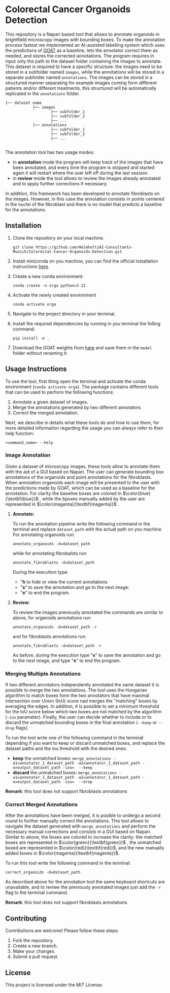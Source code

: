 # Colorectal Cancer Organoids Detection

This repository is a Napari based tool that allows to annotate organoids in brightfield microscopy images with bounding boxes. To make the annotation process fastest we implemented an AI-assisted labelling system which uses the predictions of [GOAT](https://github.com/msknorr/goat-public) as a baseline, lets the annotator correct them as needed, and stores the corrected annotations.
The program requires in input only the path to the dataset folder containing the images to annotate. This dataset is required to have a specific structure: the images need to be stored in a subfolder named `images`, while the annotations will be stored in a separate subfolder named `annotations`. The images can be stored in a structured manner separating for example images coming form different patients and/or different treatments, this structured will be automatically replicated in the `annotations` folder.

```
├── dataset name
            ├── images
                    ├── subfolder_1
                    ├── subfolder_2
                    ├── ...
            ├── annotations
                    ├── subfolder_1
                    ├── subfolder_2
                    ├── ...
                
```

The annotation tool has two usage modes:
- in **annotation** mode the program will keep track of the images that have been annotated, and every time the program is stopped and started again it will restart where the user left off during the last session.
- in **review** mode the tool allows to review the images already annotated and to apply further corrections if necessary.

In addition, this  framework has been developed to annotate fibroblasts on the images. However, in this case the annotation consists in points centered in the nuclei of the fibroblast and there is no model that predicts a baseline for the annotations.

## Installation

1. Clone the repository on your local machine.
    ```shell
    git clone https://github.com/HelmholtzAI-Consultants-Munich/Colorectal-Cancer-Organoids-Detection.git
    ```
2. Install miniconda on you machine, you can find the official installation instructions [here](https://docs.anaconda.com/miniconda/miniconda-install/).
3. Create a new conda environment:
    ```shell
    conda create -n orga python=3.12
    ``` 
4. Activate the newly created environment
    ```shell
    conda activate orga
    ``` 
5. Navigate to the project directory in your terminal.
6. Install the required dependencies by running in you terminal the folling command:
    ```shell
    pip install -e .
    ```

7. Download the GOAT weights from [here](https://drive.google.com/file/d/1AcrYCBR5-kg91C61boj221t1X_SVX8Hv/view) and save them in the `model` folder without renaming it.

## Usage Instructions

To use the tool, first thing open the terminal and activate the conda environment (`conda activate orga`). The package contains different tools that can be used to perform the following functions:

1. Annotate a given dataset of images.
2. Merge the annotations generated by two different annotators.
3. Correct the merged annotation.

Next, we describe in details what these tools do and how to use them, for more detailed information regarding the usage you can always refer to their help function:
```shell
<command_name> --help
```

### Image Annotation

Given a dataset of microscopy images, these tools allow to annotate them with the aid of a GUI based on Napari. The user can generate bounding box annotations of the organoids and point annotations for the fibroblasts. When annotation organoids each image will be presented to the user with the predictions made by GOAT, which can be used as a baseline for the annotation. For clarity the baseline boxes are colored in $\color{blue}{\textbf{blue}}$ , while the bpoxes manually added by the user are represented in $\color{magenta}{\textbf{magenta}}$ .

1. **Annotate:** 

    To run the annotation pipeline write the following command in the terminal and replace `dataset_path` with the actual path on you machine. For annotating organoids run:
    ```shell
    annotate_organoids -d=dataset_path
    ```
    while for annotating fibrobalsts run:
    ```shell
    annotate_fibroblasts -d=dataset_path
    ```
    During the execution type:
    - "**h** to hide or view the current annotations
    - "**s**" to save the annotation and go to the next image:
    - "**e**" to end the program.

2. **Review**:

    To review the images previously annotated the commands are similar to above, for organoids annotations run:
    ```shell
    annotate_organoids -d=dataset_path -r
    ```
    and for fibroblasts annotations run:
    ```shell
    annotate_fibroblasts -d=dataset_path -r
    ```

    As before, during the execution type "**s**" to save the annotation and go to the next image, and type "**e**" to end the program.

### Merging Multiple Annotations

If two different annotators independently annotated the same dataset it is possible to merge the two annotations. The tool uses the Hungarian algorithm to match boxes form the two annotators that have maximal intersection over Union (IoU) score nad merges the "matching" boxes by averaging the edges. In addition, it is possible to set a minimum threshold for the IoU score below which two boxes are not matched by the algorithm (```-iou``` parameter). Finally, the user can decide whether to include or to discard the unmatched bounding boxes in the final annotation (```--keep``` or ```--drop``` flags).

To run the tool write one of the following command in the terminal depending if you want to keep or discard unmatched boxes, and replace the dataset paths and the iou threshold with the desired ones:
- **keep** the unmatched boxes: ```merge_annotations -a1=annotator_1_dataset_path -a2=annotator_1_dataset_path -o=output_dataset_path -iou=  --keep```
- **discard** the unmatched boxes: ```merge_annotations -a1=annotator_1_dataset_path -a2=annotator_1_dataset_path -o=output_dataset_path -iou=  --drop```

**Remark**: this tool does not support fibroblasts annotations

### Correct Merged Annotations

After the annotations have been merged, it is posible to undergo a second round to further manually correct the annotations. This tool allows to navigate the dataset generated with ```merge_annotations``` and perform the necessary manual corrections and consists in a GUI based on Napari. Similar to above, the boxes are colored to increase the clarity: the matched boxes are represented in $\color{green}{\textbf{green}}$ , the unmatched boxed are represented in $\color{red}{\textbf{red}}$, and the new manually added boxes in $\color{magenta}{\textbf{magenta}}$.

To run this tool write the following command in the terminal:

```shell
correct_organoids -d=dataset_path
```

As described above for the annotation tool the same keyboard shortcuts are unavailable, and to review the previously annotated images just add the ```-r``` flag to the terminal command.

**Remark**: this tool does not support fibroblasts annotations

## Contributing

Contributions are welcome! Please follow these steps:

1. Fork the repository.
2. Create a new branch.
3. Make your changes.
4. Submit a pull request.

## License

This project is licensed under the MIT License.
